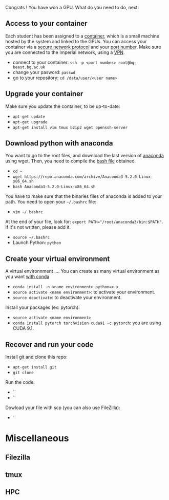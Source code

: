 Congrats ! You have won a GPU. What do you need to do, next:

## Access to your container
Each student has been assigned to a [container](https://www.docker.com/what-container), which is a small machine hosted by the system and linked to the GPUs. You can access your container via a [secure network protocol](https://en.wikipedia.org/wiki/Secure_Shell) and your [port number](https://en.wikipedia.org/wiki/Port_(computer_networking)). Make sure you are connected to the Imperial network, using a [VPN](https://www.imperial.ac.uk/admin-services/ict/self-service/connect-communicate/remote-access/method/set-up-vpn/).

* connect to your container: `ssh -p <port number> root@bg-beast.bg.ac.uk`
* change your pasword: `passwd`
* go to your repository: `cd /data/user/<user name>`


## Upgrade your container
Make sure you update the container, to be up-to-date: 
* `apt-get update`
* `apt-get upgrade`
* `apt-get install vim tmux bzip2 wget openssh-server`


## Download python with anaconda
You want to go to the root files, and download the last version of [anaconda](https://repo.anaconda.com/) using wget. Then, you need to compile the [bash file](https://en.wikipedia.org/wiki/Bash_(Unix_shell)) obtained. 
* `cd ~`
* `wget https://repo.anaconda.com/archive/Anaconda3-5.2.0-Linux-x86_64.sh`
* `bash Anaconda3-5.2.0-Linux-x86_64.sh`

You have to make sure that the binaries files of anaconda is added to your path. You need to open your `~/.bashrc` file: 
* `vim ~/.bashrc`

At the end of your file, look for: `export PATH="/root/anaconda3/bin:$PATH"`. If it's not written, please add it. 
* `source ~/.bashrc`
* Launch Python: `python`

## Create your virtual environment
A virtual environnment .... You can create as many virtual environment as you want [with conda](https://conda.io/docs/user-guide/tasks/manage-environments.html)
* `conda install -n <name environment> python=x.x` 
* `source activate <name environment>`: to activate your environment.
* `source deactivate`: to deactivate your environment.

Install your packages (ex: pytorch): 
* `source activate <name environment>`
* `conda install pytorch torchvision cuda91 -c pytorch`: you are using CUDA 9.1. 

## Recover and run your code 
Install git and clone this repo: 
* `apt-get install git`
* `git clone `

Run the code: 
* ``
* ``

Dowload your file with scp (you can also use FileZilla): 
* ``

# Miscellaneous
## Filezilla 
## tmux
## HPC




